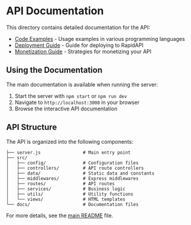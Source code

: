 
# API Documentation

This directory contains detailed documentation for the API:

- [Code Examples](./CodeExamples.md) - Usage examples in various programming languages
- [Deployment Guide](./DeploymentGuide.md) - Guide for deploying to RapidAPI
- [Monetization Guide](./MonetizationGuide.md) - Strategies for monetizing your API

## Using the Documentation

The main documentation is available when running the server:

1. Start the server with `npm start` or `npm run dev`
2. Navigate to `http://localhost:3000` in your browser
3. Browse the interactive API documentation

## API Structure

The API is organized into the following components:

```
├── server.js                # Main entry point
├── src/
│   ├── config/              # Configuration files
│   ├── controllers/         # API route controllers
│   ├── data/                # Static data and constants
│   ├── middlewares/         # Express middlewares
│   ├── routes/              # API routes
│   ├── services/            # Business logic
│   ├── utils/               # Utility functions
│   └── views/               # HTML templates
└── docs/                    # Documentation files
```

For more details, see the [main README](../README.md) file.
